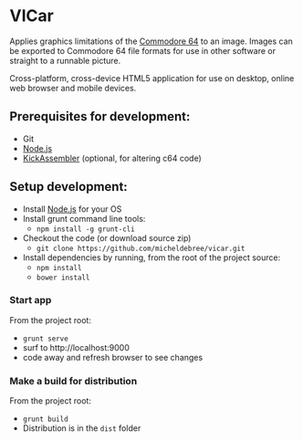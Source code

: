 # VICar

Applies graphics limitations of the [Commodore 64](https://en.wikipedia.org/wiki/Commodore_64) to an image. Images can be exported to Commodore 64 file formats for use in other software or straight to a runnable picture.

Cross-platform, cross-device HTML5 application for use on desktop, online web browser and mobile devices.

## Prerequisites for development:
- Git
- [Node.js](http://nodejs.org/)
- [KickAssembler](http://www.theweb.dk/KickAssembler/Main.php) (optional, for altering c64 code)

## Setup development:

- Install [Node.js](http://nodejs.org/) for your OS
- Install grunt command line tools:
    - `npm install -g grunt-cli`
- Checkout the code (or download source zip)
    - `git clone https://github.com/micheldebree/vicar.git`
- Install dependencies by running, from the root of the project source:
    - `npm install`
    - `bower install`

### Start app

From the project root:

- `grunt serve`
- surf to http://localhost:9000
- code away and refresh browser to see changes

### Make a build for distribution

From the project root:

- `grunt build`
- Distribution is in the `dist` folder
